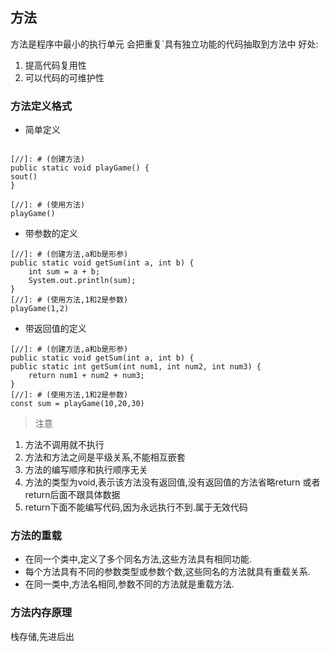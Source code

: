 ## 方法
方法是程序中最小的执行单元
会把重复`具有独立功能的代码抽取到方法中
好处:
1. 提高代码复用性
2. 可以代码的可维护性

### 方法定义格式

- 简单定义
```

[//]: # (创建方法)
public static void playGame() {
sout()
}

[//]: # (使用方法)
playGame()
```
- 带参数的定义
```
[//]: # (创建方法,a和b是形参)
public static void getSum(int a, int b) {
    int sum = a + b;
    System.out.println(sum);
}
[//]: # (使用方法,1和2是参数)
playGame(1,2)
```
- 带返回值的定义
```
[//]: # (创建方法,a和b是形参)
public static void getSum(int a, int b) {
public static int getSum(int num1, int num2, int num3) {
    return num1 + num2 + num3;
}
[//]: # (使用方法,1和2是参数)
const sum = playGame(10,20,30)
```
> 注意
1. 方法不调用就不执行
2. 方法和方法之间是平级关系,不能相互嵌套
3. 方法的编写顺序和执行顺序无关
4. 方法的类型为void,表示该方法没有返回值,没有返回值的方法省略return 或者return后面不跟具体数据
5. return下面不能编写代码,因为永远执行不到.属于无效代码

### 方法的重载
- 在同一个类中,定义了多个同名方法,这些方法具有相同功能.
- 每个方法具有不同的参数类型或参数个数,这些同名的方法就具有重载关系.
- 在同一类中,方法名相同,参数不同的方法就是重载方法.

### 方法内存原理
栈存储,先进后出 